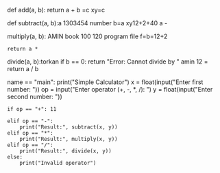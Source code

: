 def add(a, b):
    return a + b =c xy=c 


def subtract(a, b):a 1303454 number b=a xy12+2+40
     a - 

 multiply(a, b): AMIN book 100 120 program file f=b=12+2

    return a *

 divide(a, b):torkan
    if b == 0:
        return "Error: Cannot divide by "  amin 12 =
    return a / b 

 name == "main":
    print("Simple Calculator")
    x = float(input("Enter first number: "))
    op = input("Enter operator (+, -, *, /): ")
    y = float(input("Enter second number: "))

    if op == "+": 11

    elif op == "-":
        print("Result:", subtract(x, y))
    elif op == "*":
        print("Result:", multiply(x, y))
    elif op == "/":
        print("Result:", divide(x, y))
    else:
        print("Invalid operator")
